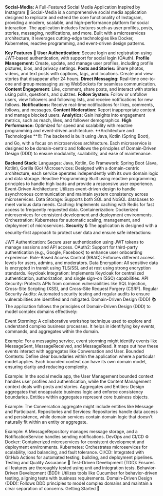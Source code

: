 **Social-Media:** A Full-Featured Social Media Application Inspired by Instagram 🌟
Social-Media is a comprehensive social media application designed to replicate and extend the core functionality of Instagram, providing a modern, scalable, and high-performance platform for social interaction. The application includes features such as user profiles, posts, stories, messaging, notifications, and more. Built with a microservices architecture, it leverages cutting-edge technologies like Docker, Kubernetes, reactive programming, and event-driven design patterns.

**Key Features** 🚀
**User Authentication:** Secure login and registration using JWT-based authentication, with support for social login (OAuth).
**Profile Management:** Create, update, and manage user profiles, including profile pictures, bios, and privacy settings.
**Posts and Stories:** Share photos, videos, and text posts with captions, tags, and locations. Create and view stories that disappear after 24 hours.
**Direct Messaging:** Real-time one-to-one and group messaging using WebSockets for seamless communication.
**Content Engagement:** Like, comment, share posts, and interact with stories using polls, questions, and quizzes.
**Follow System:** Follow or unfollow users, view followers and following lists, and receive notifications for new follows.
**Notifications:** Receive real-time notifications for likes, comments, follows, and messages.
**Content Moderation:** Report inappropriate content and manage blocked users.
**Analytics:** Gain insights into engagement metrics, such as reach, likes, and follower demographics.
**High Performance:** Optimized for speed and scalability with reactive programming and event-driven architecture.
**Architecture and Technologies **🏗️
The backend is built using Java, Kotlin (Spring Boot), and Go, with a focus on microservices architecture. Each microservice is designed to be domain-centric and follows the principles of Domain-Driven Design (DDD) to ensure modularity, scalability, and ease of maintenance.

**Backend Stack:**
Languages: Java, Kotlin, Go
Framework: Spring Boot (Java, Kotlin), Gorilla (Go)
Microservices: Designed with a domain-centric architecture, each service operates independently with its own domain logic and data storage.
Reactive Programming: Built using reactive programming principles to handle high loads and provide a responsive user experience.
Event-Driven Architecture: Utilizes event-driven design to handle asynchronous communication and maintain system consistency across microservices.
Data Storage: Supports both SQL and NoSQL databases to meet various data needs.
Caching: Implements caching with Redis for fast access to frequently requested data.
Containerization: Dockerized microservices for consistent development and deployment environments.
Orchestration: Kubernetes for automatic scaling, management, and deployment of microservices.
**Security** 🔒
The application is designed with a security-first approach to protect user data and ensure safe interactions:

JWT Authentication: Secure user authentication using JWT tokens to manage sessions and API access.
OAuth2: Support for third-party authentication (e.g., Google, Facebook) to enhance user onboarding experience.
Role-Based Access Control (RBAC): Enforces different access levels for users, admins, and moderators.
Data Encryption: All sensitive data is encrypted in transit using TLS/SSL and at rest using strong encryption standards.
Keycloak Integration: Implements Keycloak for centralized authentication, authorization, and single sign-on (SSO) capabilities.
API Security: Protects APIs from common vulnerabilities like SQL Injection, Cross-Site Scripting (XSS), and Cross-Site Request Forgery (CSRF).
Regular Security Audits: Automated security testing and regular audits to ensure vulnerabilities are identified and mitigated.
Domain-Driven Design (DDD) 📚
The application follows the principles of Domain-Driven Design (DDD) to model complex domains effectively:

Event Storming: A collaborative workshop technique used to explore and understand complex business processes. It helps in identifying key events, commands, and aggregates within the domain.

Example: For a messaging service, event storming might identify events like MessageSent, MessageReceived, and MessageRead. It maps out how these events interact with aggregates like Conversation and User.
Bounded Contexts: Define clear boundaries within the application where a particular model applies. Each bounded context can have its own domain model, ensuring clarity and reducing complexity.

Example: In the social media app, the User Management bounded context handles user profiles and authentication, while the Content Management context deals with posts and stories.
Aggregates and Entities: Design aggregates that encapsulate business logic and enforce consistency boundaries. Entities within aggregates represent core business objects.

Example: The Conversation aggregate might include entities like Message and Participant.
Repositories and Services: Repositories handle data access and persistence, while domain services contain domain logic that doesn't naturally fit within an entity or aggregate.

Example: A MessageRepository manages message storage, and a NotificationService handles sending notifications.
DevOps and CI/CD ⚙️
Docker: Containerized microservices for consistent development and deployment environments.
Kubernetes: Orchestrates microservices for scalability, load balancing, and fault tolerance.
CI/CD: Integrated with GitHub Actions for automated testing, building, and deployment pipelines.
Testing and Quality Assurance 🧪
Test-Driven Development (TDD): Ensures all features are thoroughly tested using unit and integration tests.
Behavior-Driven Development (BDD): Utilizes tools like Cucumber for behavior-driven testing, aligning tests with business requirements.
Domain-Driven Design (DDD): Follows DDD principles to model complex domains and maintain a clear separation of concerns.
Getting Started 🎉
